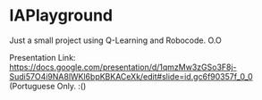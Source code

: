 # IAPlayground
Just a small project using Q-Learning and Robocode. O.O

Presentation Link: https://docs.google.com/presentation/d/1qmzMw3zGSo3F8j-Sudi57O4i9NA8lWKl6bpKBKACeXk/edit#slide=id.gc6f90357f_0_0
(Portuguese Only. :() 

